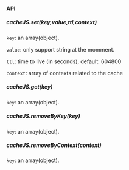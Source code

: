 #### API

##### cacheJS.set(key,value,ttl,context) 

`key`: an array(object).

`value`: only support string at the momment.

`ttl`: time to live (in seconds), default: 604800

`context`: array of contexts related to the cache


##### cacheJS.get(key) 

`key`: an array(object).


##### cacheJS.removeByKey(key) 

`key`: an array(object).


##### cacheJS.removeByContext(context) 

`key`: an array(object).
